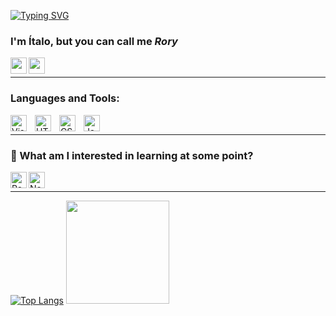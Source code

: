 [![Typing SVG](https://readme-typing-svg.herokuapp.com?font=Montserrat&lines=Hey%2C+you're+finally+awake)](https://git.io/typing-svg)

### I'm Ítalo, but you can call me <i>Rory</i>

<a href="https://www.linkedin.com/in/italomagnov/"><img align="left" width="26px" src="https://cdn.jsdelivr.net/gh/devicons/devicon/icons/linkedin/linkedin-original.svg" /></a>
<a href="https://www.instagram.com/italomagnov/"><img align="left" width="26px" src="https://www.instagram.com/static/images/ico/favicon-192.png/68d99ba29cc8.png" /></a>

<br>

---

### Languages and Tools:

<img align="left" alt="Visual Studio Code" width="26px" src="https://cdn.jsdelivr.net/gh/devicons/devicon/icons/vscode/vscode-original.svg" style="padding-right:10px;" />
<img align="left" alt="HTML5" width="26px" src="https://cdn.jsdelivr.net/gh/devicons/devicon/icons/html5/html5-original.svg" style="padding-right:10px;" />
<img align="left" alt="CSS3" width="26px" src="https://cdn.jsdelivr.net/gh/devicons/devicon/icons/css3/css3-original.svg" style="padding-right:10px;" />
<img align="left" alt="JavaScript" width="26px" src="https://cdn.jsdelivr.net/gh/devicons/devicon/icons/javascript/javascript-original.svg" style="padding-right:10px;" />

<br>

---

### 👾 What am I interested in learning at some point?

<img align="left" alt="ReactJS" width="26px" src="https://cdn.jsdelivr.net/gh/devicons/devicon/icons/react/react-original.svg" />
<img align="left" alt="NextJs" width="26px" src="https://cdn.jsdelivr.net/gh/devicons/devicon/icons/nextjs/nextjs-original.svg" />

<br>

---

[![Top Langs](https://github-readme-stats-sigma-five.vercel.app/api/top-langs/?username=italomagnov&layout=compact&theme=material-palenight)](https://github.com/anuraghazra/github-readme-stats)
<img height="165em" src="https://github-readme-stats-sigma-five.vercel.app/api?username=italomagnov&show_icons=true&theme=gotham&include_all_commits=true&count_private=true"/>
